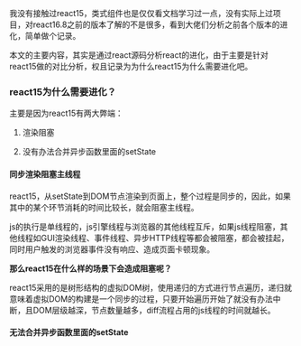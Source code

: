 我没有接触过react15，类式组件也是仅仅看文档学习过一点，没有实际上过项目，对react16.8之前的版本了解的不是很多，看到大佬们分析之前各个版本的进化，简单做个记录。

本文的主要内容，其实是通过react源码分析react的进化，由于主要是针对react15做的对比分析，权且记录为为什么react15为什么需要进化吧。

### react15为什么需要进化？

主要是因为react15有两大弊端：

1. 渲染阻塞

2. 没有办法合并异步函数里面的setState

#### 同步渲染阻塞主线程

react15，从setState到DOM节点渲染到页面上，整个过程是同步的，因此，如果其中的某个环节消耗的时间比较长，就会阻塞主线程。

js的执行是单线程的，js引擎线程与浏览器的其他线程互斥，如果js线程阻塞，其他线程如GUI渲染线程、事件线程、异步HTTP线程等都会被阻塞，都会被挂起，同时用户触发的浏览器事件没有响应、造成页面卡顿现象。

**那么react15在什么样的场景下会造成阻塞呢？**

react15采用的是树形结构的虚拟DOM树，使用递归的方式进行节点遍历，递归就意味着虚拟DOM的构建是一个同步的过程，只要开始遍历开始了就没有办法中断，且DOM层级越深，节点数量越多，diff流程占用的js线程的时间就越长。

#### 无法合并异步函数里面的setState

